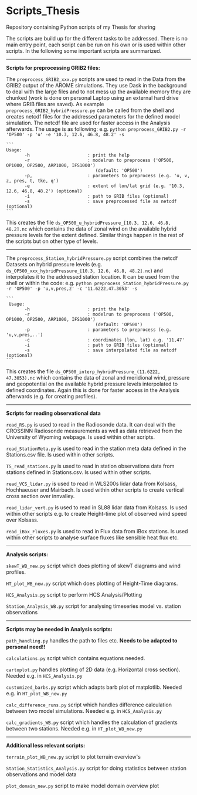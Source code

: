 # Scripts_Thesis
Repository containing Python scripts of my Thesis for sharing

The scripts are build up for the different tasks to be addressed. There is no main entry point, each script can be run on his own or is used within other scripts.
In the following some important scripts are summarized.

----
**Scripts for preprocessing GRIB2 files:**

The `preprocess_GRIB2_xxx.py` scripts are used to read in the Data from the GRIB2 output of the AROME simulations.
They use Dask in the background to deal with the large files and to not mess up the available memory they are chunked (work is done on personal Laptop using an external hard drive where GRIB files are saved).
As example `preprocess_GRIB2_hybridPressure.py` can be called from the shell and creates netcdf files for the addressed parameters for the defined model simulation.
The netcdf file are used for faster access in the Analysis afterwards.
The usage is as following: e.g. `python preprocess_GRIB2.py -r 'OP500' -p 'u' -e '10.3, 12.6, 46.8, 48.2' -s`
````
```
Usage:
       -h                      : print the help
       -r                      : modelrun to preprocess ('OP500, OP1000, OP2500, ARP1000, IFS1000')
                                  (default: 'OP500')
       -p,                     : parameters to preprocess (e.g. 'u, v, z, pres, t, tke, q')
       -e                      : extent of lon/lat grid (e.g. '10.3, 12.6, 46.8, 48.2') (optional)
       -i                      : path to GRIB files (optional)
       -s                      : save preprocessed file as netcdf (optional)
```
````
This creates the file `ds_OP500_u_hybridPressure_[10.3, 12.6, 46.8, 48.2].nc` which contains the data of zonal wind on the available hybrid pressure levels for the extent defined.
Similar things happen in the rest of the scripts but on other type of levels.

----


The `preprocess_Station_hybridPressure.py` script combines the netcdf Datasets on hybrid pressure levels (e.g. `ds_OP500_xxx_hybridPressure_[10.3, 12.6, 46.8, 48.2].nc`) and interpolates it to the addressed station location.
It can be used from the shell or within the code: e.g. `python preprocess_Station_hybridPressure.py -r 'OP500' -p 'u,v,pres,z' -c '11.6222,47.3053' -s` 
````
```
 Usage:
       -h                      : print the help
       -r                      : modelrun to preprocess ('OP500, OP1000, OP2500, ARP1000, IFS1000')
                                  (default: 'OP500')
       -p                      : parameters to preprocess (e.g. 'u,v,pres,..')
       -c                      : coordinates (lon, lat) e.g. '11,47'
       -i                      : path to GRIB files (optional)
       -s                      : save interpolated file as netcdf (optional)
```
````
This creates the file `ds_OP500_interp_hybridPressure_(11.6222, 47.3053).nc` which contains the data of zonal and meridional wind, pressure and geopotential on the available hybrid pressure levels interpolated to defined coordinates.
Again this is done for faster access in the Analysis afterwards (e.g. for creating profiles).

----
**Scripts for reading observational data**

`read_RS.py` is used to read in the Radiosonde data. It can deal with the CROSSINN Radiosonde measurements as well as data retrieved from the University of Wyoming webpage. Is used within other scripts.

`read_StationMeta.py` is used to read in the station meta data defined in the Stations.csv file. Is used within other scripts.

`TS_read_stations.py` is used to read in station observations data from stations defined in Stations.csv. Is used within other scripts.

`read_VCS_lidar.py` is used to read in WLS200s lidar data from Kolsass, Hochhaeuser and Mairbach. Is used within other scripts to create vertical cross section over innvalley.

`read_lidar_vert.py` is used to read in SL88 lidar data from Kolsass. Is used within other scripts e.g. to create Height-time plot of observed wind speed over Kolsass.

`read_iBox_Fluxes.py` is used to read in Flux data from iBox stations. Is used within other scripts to analyse surface fluxes like sensible heat flux etc.

----
**Analysis scripts:**

`skewT_WB_new.py` script which does plotting of skewT diagrams and wind profiles.

`HT_plot_WB_new.py` script which does plotting of Height-Time diagrams.

`HCS_Analysis.py` script to perform HCS Analysis/Plotting

`Station_Analysis_WB.py` script for analysing timeseries model vs. station observations

----

**Scripts may be needed in Analysis scripts:**

`path_handling.py` handles the path to files etc. **Needs to be adapted to personal need!!**

`calculations.py` script which contains equations needed.

`cartoplot.py` handles plotting of 2D data (e.g. Horizontal cross section). Needed e.g. in `HCS_Analysis.py`

`customized_barbs.py` script which adapts barb plot of matplotlib. Needed e.g. in `HT_plot_WB_new.py`

`calc_difference_runs.py` script which handles difference calculation between two model simulations. Needed e.g. in `HCS_Analysis.py`

`calc_gradients_WB.py` script which handles the calculation of gradients between two stations. Needed e.g. in `HT_plot_WB_new.py`

----
**Additional less relevant scripts:**

`terrain_plot_WB_new.py` script to plot terrain overview's

`Station_Statistics_Analysis.py` script for doing statistics between station observations and model data

`plot_domain_new.py` script to make model domain overview plot









